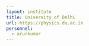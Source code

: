 ```yaml
---
layout: institute
title: University of Delhi
url: https://physics.du.ac.in
personnel:
  - arunkumar
---
```

